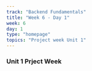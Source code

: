 ```yaml
---
track: "Backend Fundamentals"
title: "Week 6 - Day 1"
week: 6
day: 1
type: "homepage"
topics: "Project week Unit 1"
---
```


### Unit 1 Prject Week